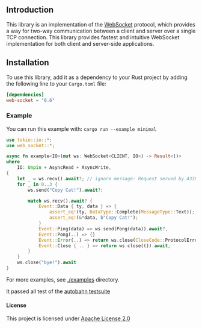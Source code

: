 ## Introduction

This library is an implementation of the [WebSocket](https://en.wikipedia.org/wiki/WebSocket) protocol, which provides a way for two-way communication between a client and server over a single TCP connection. This library provides fastest and intuitive WebSocket implementation for both client and server-side applications.

## Installation

To use this library, add it as a dependency to your Rust project by adding the following line to your `Cargo.toml` file:

```toml
[dependencies]
web-socket = "0.6"
```

### Example

You can run this example with: `cargo run --example minimal`

```rust no_run
use tokio::io::*;
use web_socket::*;

async fn example<IO>(mut ws: WebSocket<CLIENT, IO>) -> Result<()>
where
    IO: Unpin + AsyncRead + AsyncWrite,
{
    let _ = ws.recv().await?; // ignore message: Request served by 4338e324
    for _ in 0..3 {
        ws.send("Copy Cat!").await?;

        match ws.recv().await? {
            Event::Data { ty, data } => {
                assert_eq!(ty, DataType::Complete(MessageType::Text));
                assert_eq!(&*data, b"Copy Cat!");
            }
            Event::Ping(data) => ws.send(Pong(data)).await?,
            Event::Pong(..) => {}
            Event::Error(..) => return ws.close(CloseCode::ProtocolError).await,
            Event::Close { .. } => return ws.close(()).await,
        }
    }
    ws.close("bye!").await
}
```

For more examples, see [./examples](https://github.com/nurmohammed840/websocket.rs/tree/master/examples) directory.

It passed all test of the [autobahn testsuite](https://github.com/crossbario/autobahn-testsuite)

#### License

This project is licensed under [Apache License 2.0](https://github.com/nurmohammed840/websocket.rs/blob/master/LICENSE)
